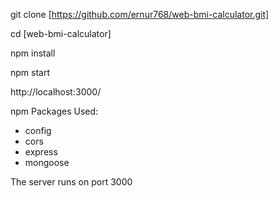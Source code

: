 git clone [https://github.com/ernur768/web-bmi-calculator.git]

cd [web-bmi-calculator]

npm install

npm start

http://localhost:3000/


npm Packages Used:
- config
- cors
- express
- mongoose

The server runs on port 3000
